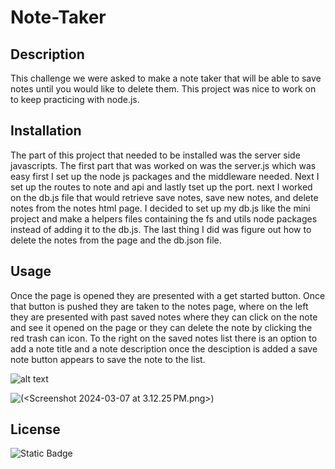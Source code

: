 # Note-Taker

## Description 
This challenge we were asked to make a note taker that will be able to save notes until you would like to delete them. This project was nice to work on to keep practicing with node.js.

## Installation
The part of this project that needed to be installed was the server side javascripts. The first part that was worked on was the server.js which was easy first I set up the node js packages and the middleware needed. Next I set up the routes to note and api and lastly tset up the port. next I worked on the db.js file that would retrieve save notes, save new notes, and delete notes from the notes html page. I decided to set up my db.js like the mini project and make a helpers files containing the fs and utils node packages instead of adding it to the db.js. The last thing I did was figure out how to delete the notes from the page and the db.json file.

## Usage 
Once the page is opened they are presented with a get started button. Once that button is pushed they are taken to the notes page, where on the left they are presented with past saved notes where they can click on the note and see it opened on the page or they can delete the note by clicking the red trash can icon. To the right on the saved notes list there is an option to add a note title and a note description once the desciption is added a save note button appears to save the note to the list.

![alt text](<images/Screenshot 2024-03-07 at 3.12.25 PM.png>)

![(<Screenshot 2024-03-07 at 3.12.25 PM.png>)](<images/Screenshot 2024-03-07 at 3.12.32 PM.png>)

## License 

![Static Badge](https://img.shields.io/badge/License-MIT-blue)
